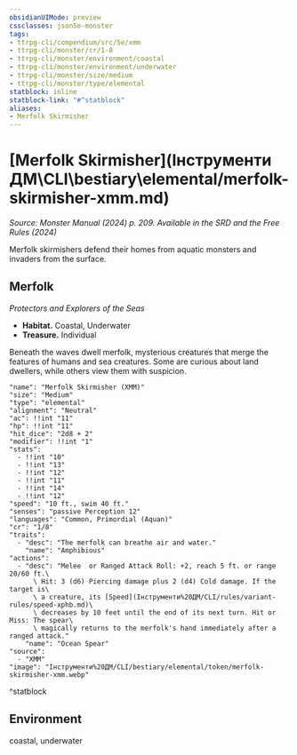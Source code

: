```yaml
---
obsidianUIMode: preview
cssclasses: json5e-monster
tags:
- ttrpg-cli/compendium/src/5e/xmm
- ttrpg-cli/monster/cr/1-8
- ttrpg-cli/monster/environment/coastal
- ttrpg-cli/monster/environment/underwater
- ttrpg-cli/monster/size/medium
- ttrpg-cli/monster/type/elemental
statblock: inline
statblock-link: "#^statblock"
aliases:
- Merfolk Skirmisher
---
```

# [Merfolk Skirmisher](Інструменти ДМ\CLI\bestiary\elemental/merfolk-skirmisher-xmm.md)
*Source: Monster Manual (2024) p. 209. Available in the <span title='Systems Reference Document (5.2)'>SRD</span> and the Free Rules (2024)*  

Merfolk skirmishers defend their homes from aquatic monsters and invaders from the surface.

## Merfolk

*Protectors and Explorers of the Seas*

- **Habitat.** Coastal, Underwater  
- **Treasure.** Individual  

Beneath the waves dwell merfolk, mysterious creatures that merge the features of humans and sea creatures. Some are curious about land dwellers, while others view them with suspicion.

```statblock
"name": "Merfolk Skirmisher (XMM)"
"size": "Medium"
"type": "elemental"
"alignment": "Neutral"
"ac": !!int "11"
"hp": !!int "11"
"hit_dice": "2d8 + 2"
"modifier": !!int "1"
"stats":
  - !!int "10"
  - !!int "13"
  - !!int "12"
  - !!int "11"
  - !!int "14"
  - !!int "12"
"speed": "10 ft., swim 40 ft."
"senses": "passive Perception 12"
"languages": "Common, Primordial (Aquan)"
"cr": "1/8"
"traits":
  - "desc": "The merfolk can breathe air and water."
    "name": "Amphibious"
"actions":
  - "desc": "Melee  or Ranged Attack Roll: +2, reach 5 ft. or range 20/60 ft.\
      \ Hit: 3 (d6) Piercing damage plus 2 (d4) Cold damage. If the target is\
      \ a creature, its [Speed](Інструменти%20ДМ/CLI/rules/variant-rules/speed-xphb.md)\
      \ decreases by 10 feet until the end of its next turn. Hit or Miss: The spear\
      \ magically returns to the merfolk's hand immediately after a ranged attack."
    "name": "Ocean Spear"
"source":
  - "XMM"
"image": "Інструменти%20ДМ/CLI/bestiary/elemental/token/merfolk-skirmisher-xmm.webp"
```
^statblock

## Environment

coastal, underwater